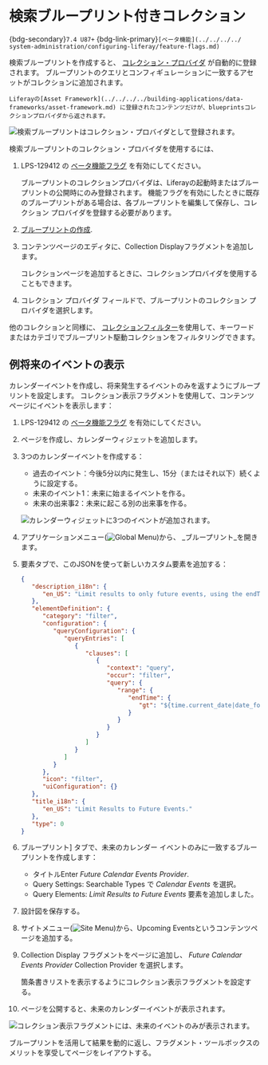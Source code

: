 # 検索ブループリント付きコレクション

{bdg-secondary}`7.4 U87+`
{bdg-link-primary}`[ベータ機能](../../../../ system-administration/configuring-liferay/feature-flags.md)`

検索ブループリントを作成すると、 [コレクション・プロバイダ](../../../../content-authoring-and-management/collections-and-collection-pages/collection-providers.md) が自動的に登録されます。 ブループリントのクエリとコンフィギュレーションに一致するアセットがコレクションに追加されます。

```{important}
Liferayの[Asset Framework](../../../../building-applications/data-frameworks/asset-framework.md) に登録されたコンテンツだけが、blueprintsコレクションプロバイダから返されます。
```

![検索ブループリントはコレクション・プロバイダとして登録されます。](./collections-with-search-blueprints/images/01.png)

検索ブループリントのコレクション・プロバイダを使用するには、

1. LPS-129412 の [ベータ機能フラグ](../../../../system-administration/configuring-liferay/feature-flags.md) を有効にしてください。

   ブループリントのコレクションプロバイダは、Liferayの起動時またはブループリントの公開時にのみ登録されます。 機能フラグを有効にしたときに既存のブループリントがある場合は、各ブループリントを編集して保存し、コレクション プロバイダを登録する必要があります。

1. [ブループリントの作成](./creating-and-managing-search-blueprints.md).

1. コンテンツページのエディタに、Collection Displayフラグメントを追加します。

   コレクションページを追加するときに、コレクションプロバイダを使用することもできます。

1. コレクション プロバイダ フィールドで、ブループリントのコレクション プロバイダを選択します。

他のコレクションと同様に、 [コレクションフィルター](../../../../site-building/displaying-content/additional-content-display-options/filtering-collections-on-a-page.md)を使用して、キーワードまたはカテゴリでブループリント駆動コレクションをフィルタリングできます。

## 例将来のイベントの表示

カレンダーイベントを作成し、将来発生するイベントのみを返すようにブループリントを設定します。 コレクション表示フラグメントを使用して、コンテンツページにイベントを表示します：

1. LPS-129412 の [ベータ機能フラグ](../../../../system-administration/configuring-liferay/feature-flags.md) を有効にしてください。

1. ページを作成し、カレンダーウィジェットを追加します。

1. 3つのカレンダーイベントを作成する：

   * 過去のイベント：今後5分以内に発生し、15分（またはそれ以下）続くように設定する。
   * 未来のイベント1：未来に始まるイベントを作る。
   * 未来の出来事2：未来に起こる別の出来事を作る。

   ![カレンダーウィジェットに3つのイベントが追加されます。](./collections-with-search-blueprints/images/03.png)

1. アプリケーションメニュー(![Global Menu](../../../../images/icon-applications-menu.png))から、 _ブループリント_を開きます。

1. 要素タブで、このJSONを使って新しいカスタム要素を追加する：

   ```json
   {
      "description_i18n": {
         "en_US": "Limit results to only future events, using the endTime field."
      },
      "elementDefinition": {
         "category": "filter",
         "configuration": {
            "queryConfiguration": {
               "queryEntries": [
                  {
                     "clauses": [
                        {
                           "context": "query",
                           "occur": "filter",
                           "query": {
                              "range": {
                                 "endTime": {
                                    "gt": "${time.current_date|date_format=timestamp}"
                                 }
                              }
                           }
                        }
                     ]
                  }
               ]
            }
         },
         "icon": "filter",
         "uiConfiguration": {}
      },
      "title_i18n": {
         "en_US": "Limit Results to Future Events."
      },
      "type": 0
   }
   ```

1. ブループリント] タブで、未来のカレンダー イベントのみに一致するブループリントを作成します：

   * タイトルEnter _Future Calendar Events Provider_.
   * Query Settings: Searchable Types で _Calendar Events_ を選択。
   * Query Elements: _Limit Results to Future Events_ 要素を追加しました。

1. 設計図を保存する。

1. サイトメニュー(![Site Menu](../../../../images/icon-product-menu.png))から、Upcoming Eventsというコンテンツページを追加する。

1. Collection Display フラグメントをページに追加し、 _Future Calendar Events Provider_ Collection Provider を選択します。

   箇条書きリストを表示するようにコレクション表示フラグメントを設定する。

1. ページを公開すると、未来のカレンダーイベントが表示されます。

![コレクション表示フラグメントには、未来のイベントのみが表示されます。](./collections-with-search-blueprints/images/02.png)

ブループリントを活用して結果を動的に返し、フラグメント・ツールボックスのメリットを享受してページをレイアウトする。